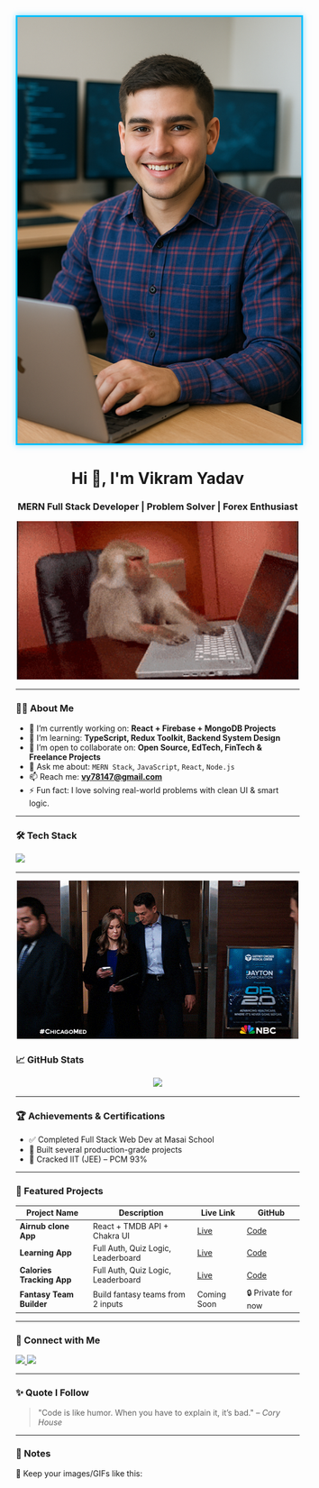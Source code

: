 <!-- Profile Readme | assets folder me images/gifs rakhna -->
<p align="center">
  <img src="./assets/profile-picxs.png.png" alt="Profile Picture"  hight="100px",width="100px" style=" hight:100px , width:100px, border-radius: 50px; border: 3px solid #00BFFF; box-shadow: 0 0 10px rgba(0, 191, 255, 0.5);" />
</p>


<h1 align="center">Hi 👋, I'm Vikram Yadav</h1>
<h3 align="center">MERN Full Stack Developer | Problem Solver | Forex Enthusiast</h3>

<p align="center">
  <img src="assets/intro.gif" alt="Intro Gif" width="500"/>
</p>

---

### 🧑‍💻 About Me

- 🔭 I’m currently working on: **React + Firebase + MongoDB Projects**
- 🌱 I’m learning: **TypeScript, Redux Toolkit, Backend System Design**
- 👯 I’m open to collaborate on: **Open Source, EdTech, FinTech & Freelance Projects**
- 💬 Ask me about: `MERN Stack`, `JavaScript`, `React`, `Node.js`
- 📫 Reach me: **vy78147@gmail.com**
- ⚡ Fun fact: I love solving real-world problems with clean UI & smart logic.

---

### 🛠️ Tech Stack

<p align="left">
  <img src="https://skillicons.dev/icons?i=js,ts,react,nextjs,nodejs,express,mongodb,firebase,git,github,html,css,vscode" />
</p>

---

<p align="center">
  <img src="/assets//inwwtro.gif" alt="Intro Gif" width="500"/>
</p>



### 📈 GitHub Stats

<p align="center">
  <img src="https://github-readme-stats.vercel.app/api?username=Vikramyaduvanshi&show_icons=true&theme=react&hide_border=true" />
</p>

---

### 🏆 Achievements & Certifications

- ✅ Completed Full Stack Web Dev at Masai School
- 🚀 Built several production-grade projects
- 🏅 Cracked IIT (JEE) – PCM 93%

---

### 📂 Featured Projects

| Project Name | Description | Live Link | GitHub |
|--------------|-------------|-----------|--------|
| **Airnub clone App** | React + TMDB API + Chakra UI | [Live](https://airnub-clone-beta.vercel.app) | [Code](https://github.com/Vikramyaduvanshi/airnub-clone) |
| **Learning App** | Full Auth, Quiz Logic, Leaderboard | [Live](https://quize-frontend.vercel.app) | [Code](https://github.com/Vikramyaduvanshi/quize-frontend) |
| **Calories Tracking App** | Full Auth, Quiz Logic, Leaderboard | [Live](https://food-calaries-backend.vercel.app/) | [Code](https://github.com/Vikramyaduvanshi/food-calaries-backend) |
| **Fantasy Team Builder** | Build fantasy teams from 2 inputs | Coming Soon | 🔒 Private for now |

---

### 🔗 Connect with Me

<p>
  <a href="https://www.linkedin.com/in/vikram-yadav-5606a531b" target="_blank">
    <img src="https://img.shields.io/badge/LinkedIn-Connect-blue?style=for-the-badge&logo=linkedin" />
  </a>
  <a href="mailto:vy78147@gmail.com">
    <img src="https://img.shields.io/badge/Gmail-Contact-red?style=for-the-badge&logo=gmail" />
  </a>
</p>

---

### ✨ Quote I Follow

> "Code is like humor. When you have to explain it, it’s bad." – *Cory House*

---

### 🧾 Notes

📁 Keep your images/GIFs like this:
